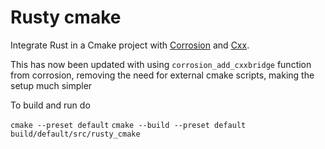 # Rusty cmake

Integrate Rust in a Cmake project with [Corrosion](https://github.com/AndrewGaspar/corrosion) and [Cxx](https://github.com/dtolnay/cxx).

This has now been updated with using `corrosion_add_cxxbridge` function from corrosion, removing the need for external cmake scripts, making the setup much simpler

To build and run do

`cmake --preset default`
`cmake --build --preset default`
`build/default/src/rusty_cmake`

